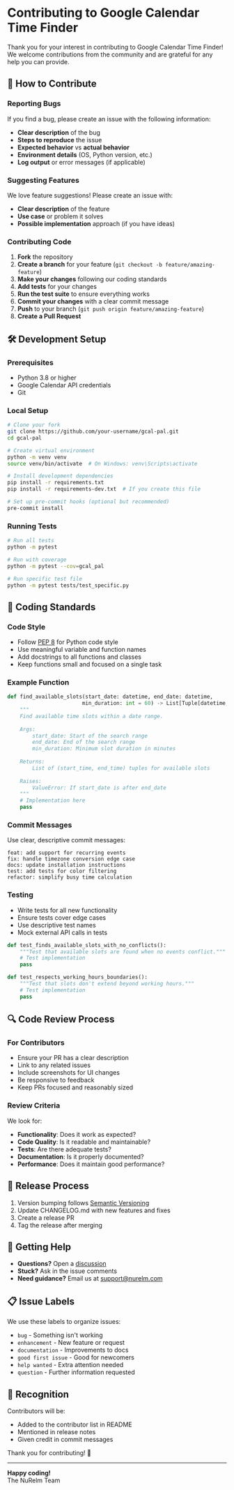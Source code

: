 # Contributing to Google Calendar Time Finder

Thank you for your interest in contributing to Google Calendar Time Finder! We welcome contributions from the community and are grateful for any help you can provide.

## 🎯 How to Contribute

### Reporting Bugs

If you find a bug, please create an issue with the following information:

- **Clear description** of the bug
- **Steps to reproduce** the issue
- **Expected behavior** vs **actual behavior**
- **Environment details** (OS, Python version, etc.)
- **Log output** or error messages (if applicable)

### Suggesting Features

We love feature suggestions! Please create an issue with:

- **Clear description** of the feature
- **Use case** or problem it solves
- **Possible implementation** approach (if you have ideas)

### Contributing Code

1. **Fork** the repository
2. **Create a branch** for your feature (`git checkout -b feature/amazing-feature`)
3. **Make your changes** following our coding standards
4. **Add tests** for your changes
5. **Run the test suite** to ensure everything works
6. **Commit your changes** with a clear commit message
7. **Push** to your branch (`git push origin feature/amazing-feature`)
8. **Create a Pull Request**

## 🛠️ Development Setup

### Prerequisites

- Python 3.8 or higher
- Google Calendar API credentials
- Git

### Local Setup

```bash
# Clone your fork
git clone https://github.com/your-username/gcal-pal.git
cd gcal-pal

# Create virtual environment
python -m venv venv
source venv/bin/activate  # On Windows: venv\Scripts\activate

# Install development dependencies
pip install -r requirements.txt
pip install -r requirements-dev.txt  # If you create this file

# Set up pre-commit hooks (optional but recommended)
pre-commit install
```

### Running Tests

```bash
# Run all tests
python -m pytest

# Run with coverage
python -m pytest --cov=gcal_pal

# Run specific test file
python -m pytest tests/test_specific.py
```

## 📝 Coding Standards

### Code Style

- Follow [PEP 8](https://www.python.org/dev/peps/pep-0008/) for Python code style
- Use meaningful variable and function names
- Add docstrings to all functions and classes
- Keep functions small and focused on a single task

### Example Function

```python
def find_available_slots(start_date: datetime, end_date: datetime, 
                        min_duration: int = 60) -> List[Tuple[datetime, datetime]]:
    """
    Find available time slots within a date range.
    
    Args:
        start_date: Start of the search range
        end_date: End of the search range
        min_duration: Minimum slot duration in minutes
        
    Returns:
        List of (start_time, end_time) tuples for available slots
        
    Raises:
        ValueError: If start_date is after end_date
    """
    # Implementation here
    pass
```

### Commit Messages

Use clear, descriptive commit messages:

```
feat: add support for recurring events
fix: handle timezone conversion edge case
docs: update installation instructions
test: add tests for color filtering
refactor: simplify busy time calculation
```

### Testing

- Write tests for all new functionality
- Ensure tests cover edge cases
- Use descriptive test names
- Mock external API calls in tests

```python
def test_finds_available_slots_with_no_conflicts():
    """Test that available slots are found when no events conflict."""
    # Test implementation
    pass

def test_respects_working_hours_boundaries():
    """Test that slots don't extend beyond working hours."""
    # Test implementation
    pass
```

## 🔍 Code Review Process

### For Contributors

- Ensure your PR has a clear description
- Link to any related issues
- Include screenshots for UI changes
- Be responsive to feedback
- Keep PRs focused and reasonably sized

### Review Criteria

We look for:

- **Functionality**: Does it work as expected?
- **Code Quality**: Is it readable and maintainable?
- **Tests**: Are there adequate tests?
- **Documentation**: Is it properly documented?
- **Performance**: Does it maintain good performance?

## 🚀 Release Process

1. Version bumping follows [Semantic Versioning](https://semver.org/)
2. Update CHANGELOG.md with new features and fixes
3. Create a release PR
4. Tag the release after merging

## 💬 Getting Help

- **Questions?** Open a [discussion](https://github.com/your-username/gcal-pal/discussions)
- **Stuck?** Ask in the issue comments
- **Need guidance?** Email us at support@nurelm.com

## 📋 Issue Labels

We use these labels to organize issues:

- `bug` - Something isn't working
- `enhancement` - New feature or request
- `documentation` - Improvements to docs
- `good first issue` - Good for newcomers
- `help wanted` - Extra attention needed
- `question` - Further information requested

## 🎉 Recognition

Contributors will be:

- Added to the contributor list in README
- Mentioned in release notes
- Given credit in commit messages

Thank you for contributing! 🙏

---

**Happy coding!**  
The NuRelm Team

